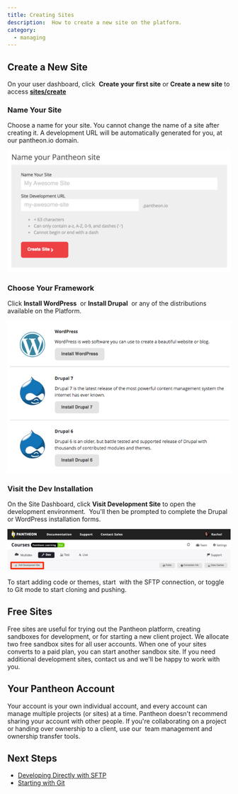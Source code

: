 ```yaml
---
title: Creating Sites
description:  How to create a new site on the platform.
category:
  - managing
---
```

## Create a New Site

On your user dashboard, click  **Create your first site** or **Create a new site** to access **[sites/create](https://dashboard.pantheon.io/sites/create)**

### Name Your Site

Choose a name for your site. You cannot change the name of a site after creating it. A development URL will be automatically generated for you, at our pantheon.io domain.

![Name your site](/source/docs/assets/images/name-your-site.png)

### Choose Your Framework

Click **Install WordPress**  or **Install Drupal**  or any of the distributions available on the Platform.

![Choose your start state](/source/docs/assets/images/core-startup.png)

### Visit the Dev Installation

On the Site Dashboard, click **Visit Development Site** to open the development environment.  You'll then be prompted to complete the Drupal or WordPress installation forms.  

![Visit development site button](/source/docs/assets/images/visit-development-site.png)

To start adding code or themes, start  with the SFTP connection, or toggle to Git mode to start cloning and pushing.

## Free Sites

Free sites are useful for trying out the Pantheon platform, creating sandboxes for development, or for starting a new client project. We allocate two free sandbox sites for all user accounts. When one of your sites converts to a paid plan, you can start another sandbox site. If you need additional development sites, contact us and we'll be happy to work with you.

## Your Pantheon Account

Your account is your own individual account, and every account can manage multiple projects (or sites) at a time. Pantheon doesn't recommend sharing your account with other people. If you're collaborating on a project or handing over ownership to a client, use our  team management and ownership transfer tools.  


## Next Steps

 - [Developing Directly with SFTP](/docs/articles/sites/code/developing-directly-with-sftp-mode/)
 - [Starting with Git](/docs/articles/local/starting-with-git/)
​
